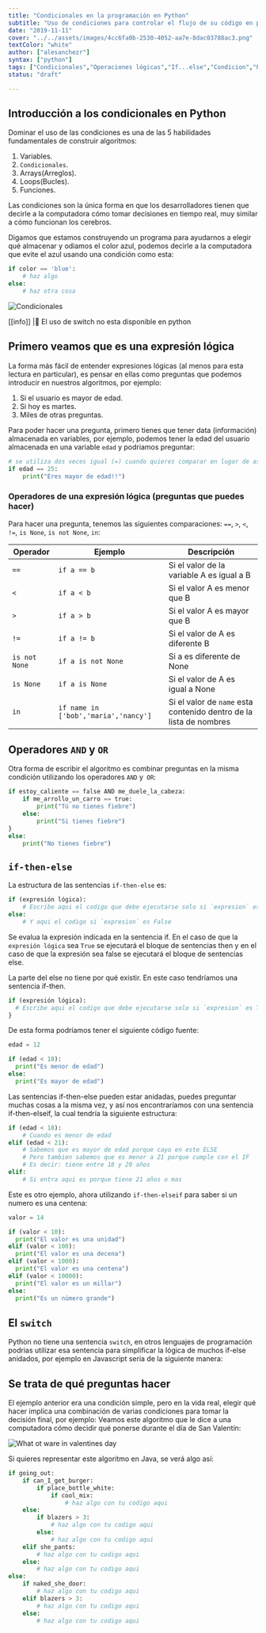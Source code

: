 ```yaml
---
title: "Condicionales en la programación en Python"
subtitle: "Uso de condiciones para controlar el flujo de su código en python"
date: "2019-11-11"
cover: "../../assets/images/4cc6fa0b-2530-4052-aa7e-8dac03788ac3.png"
textColor: "white"
author: ["alesanchezr"]
syntax: ["python"]
tags: ["Condicionales","Operaciones lógicas","If...else","Condicion","Python"]
status: "draft"

---
```


## Introducción a los condicionales en Python 

Dominar el uso de las condiciones es una de las 5 habilidades fundamentales de construir algoritmos:

1. Variables.
2. `Condicionales`.
3. Arrays(Arreglos).
4. Loops(Bucles).
5. Funciones.

Las condiciones son la única forma en que los desarrolladores tienen que decirle a la computadora cómo tomar decisiones en tiempo real, muy similar a cómo funcionan los cerebros.

Digamos que estamos construyendo un programa para ayudarnos a elegir qué almacenar y odiamos el color azul, podemos decirle a la computadora que evite el azul usando una condición como esta:
  
```python
if color == 'blue':
    # haz algo
else:
    # haz otra cosa
```
  
![Condicionales](../../assets/images/e73b673e-d744-45a7-a1ed-61a1dae49560.png)


[[info]]
|:link: El uso de switch no esta disponible en python


## Primero veamos que es una expresión lógica

La forma más fácil de entender expresiones lógicas (al menos para esta lectura en particular), es pensar en ellas como preguntas que podemos introducir en nuestros algoritmos, por ejemplo:

1. Si el usuario es mayor de edad.
2. Si hoy es martes.
3. Miles de otras preguntas.

Para poder hacer una pregunta, primero tienes que tener data (información) almacenada en variables, por ejemplo, podemos tener la edad del usuario almacenada en una variable `edad` y podriamos preguntar:

```python
# se utiliza dos veces igual (=) cuando quieres comparar en lugar de asigner el valor
if edad == 25:
    print("Eres mayor de edad!!")
```

### Operadores de una expresión lógica (preguntas que puedes hacer)

Para hacer una pregunta, tenemos las siguientes comparaciones: `==`, `>`, `<`, `!=`, `is None`, `is not None`, `in`:

| Operador      | Ejemplo       | Descripción   |
| ------------  | -----------   | --------------|
| `==`          | `if a == b`   | Si el valor de la variable A es igual a B |
| `<`           | `if a < b`    | Si el valor A es menor que B |
| `>`           | `if a > b`    | Si el valor A es mayor que B |
| `!=`          | `if a != b`   | Si el valor de A es diferente B |
| `is not None` | `if a is not None` | Si a es diferente de None |
| `is None`     | `if a is None`| Si el valor de A es igual a None |
| `in`          | `if name in ['bob','maria','nancy']` | Si el valor de `name` esta contenido dentro de la lista de nombres  |

## Operadores `AND` y `OR`

Otra forma de escribir el algoritmo es combinar preguntas en la misma condición utilizando los operadores `AND` y` OR`:

```python
if estoy_caliente == false AND me_duele_la_cabeza:
    if me_arrollo_un_carro == true:
        print("Tú no tienes fiebre")
    else:
        print("Si tienes fiebre")
}
else:
    print("No tienes fiebre")
```


## `if-then-else`

La estructura de las sentencias `if-then-else` es:

```python
if (expresión lógica):
    # Escribe aqui el codigo que debe ejecutarse solo si `expresion` es True
else:
    # Y aqui el codigo si `expresion` es False
```

Se evalua la expresión indicada en la sentencia if. En el caso de que la `expresión lógica` sea `True` se ejecutará el bloque de sentencias then y en el caso de que la expresión sea false se ejecutará el bloque de sentencias else.

La parte del else no tiene por qué existir. En este caso tendríamos una sentencia if-then.

```python
if (expresión lógica):
  # Escribe aqui el codigo que debe ejecutarse solo si `expresion` es True
}
```

De esta forma podríamos tener el siguiente código fuente:

```python
edad = 12

if (edad < 18):
  print("Es menor de edad")
else:
  print("Es mayor de edad")
```

Las sentencias if-then-else pueden estar anidadas, puedes preguntar muchas cosas a la misma vez, y así nos encontraríamos con una sentencia if-then-elseif, la cual tendría la siguiente estructura:

```python
if (edad < 18):
    # Cuando es menor de edad
elif (edad < 21):
    # Sabemos que es mayor de edad porque cayo en este ELSE
    # Pero tambien sabemos que es menor a 21 porque cumple con el IF
    # Es decir: tiene entre 18 y 20 años
elif:
    # Si entra aqui es porque tiene 21 años o mas
```

Este es otro ejemplo, ahora utilizando `if-then-elseif` para saber si un numero es una centena:

```python
valor = 14

if (valor < 10):
  print("El valor es una unidad")
elif (valor < 100):
  print("El valor es una decena")
elif (valor < 1000):
  print("El valor es una centena")
elif (valor < 10000):
  print("El valor es un millar")
else:
  print("Es un número grande")
```

## El `switch`

Python no tiene una sentencia `switch`, en otros lenguajes de programación podrias utilizar esa sentencia para simplificar la lógica de muchos if-else anidados, por ejemplo en Javascript seria de la siguiente manera:


## Se trata de qué preguntas hacer

El ejemplo anterior era una condición simple, pero en la vida real, elegir qué hacer implica una combinación de varias condiciones para tomar la decisión final, por ejemplo: Veamos este algoritmo que le dice a una computadora cómo decidir qué ponerse durante el día de San Valentín:

![What ot ware in valentines day](../../assets/images/87f2be86-32c3-4bfc-8db4-dbd0d979e4d3.jpeg)

Si quieres representar este algoritmo en Java, se verá algo así:

```python
if going_out:
    if can_I_get_burger:
        if place_bottle_white:
            if cool_mix:
                # haz algo con tu codigo aqui
    else:
        if blazers > 3:
            # haz algo con tu codigo aqui
        else:
            # haz algo con tu codigo aqui
    elif she_pants:
        # haz algo con tu codigo aqui
    else:
        # haz algo con tu codigo aqui
else:
    if naked_she_door:
        # haz algo con tu codigo aqui
    elif blazers > 3:
        # haz algo con tu codigo aqui
    else:
        # haz algo con tu codigo aqui
```
